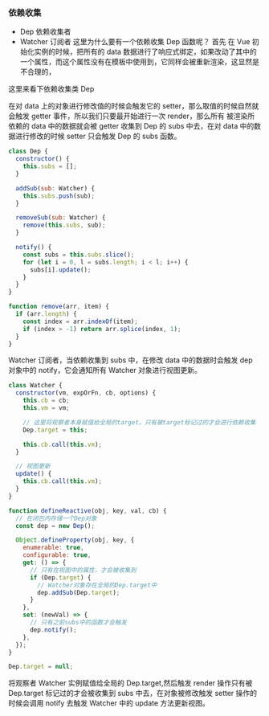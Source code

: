 ### 依赖收集

- Dep 依赖收集者
- Watcher 订阅者
  这里为什么要有一个依赖收集 Dep 函数呢？
  首先 在 Vue 初始化实例的时候，把所有的 data 数据进行了响应式绑定，如果改动了其中的一个属性，而这个属性没有在模板中使用到，它同样会被重新渲染，这显然是不合理的，

这里来看下依赖收集类 Dep

在对 data 上的对象进行修改值的时候会触发它的 setter，那么取值的时候自然就会触发 getter 事件，所以我们只要最开始进行一次 render，那么所有
被渲染所依赖的 data 中的数据就会被 getter 收集到 Dep 的 subs 中去，在对 data 中的数据进行修改的时候 setter 只会触发 Dep 的 subs 函数。

```javascript
class Dep {
  constructor() {
    this.subs = [];
  }

  addSub(sub: Watcher) {
    this.subs.push(sub);
  }

  removeSub(sub: Watcher) {
    remove(this.subs, sub);
  }

  notify() {
    const subs = this.subs.slice();
    for (let i = 0, l = subs.length; i < l; i++) {
      subs[i].update();
    }
  }
}

function remove(arr, item) {
  if (arr.length) {
    const index = arr.indexOf(item);
    if (index > -1) return arr.splice(index, 1);
  }
}
```

Watcher 订阅者，当依赖收集到 subs 中，在修改 data 中的数据时会触发 dep 对象中的 notify，它会通知所有 Watcher 对象进行视图更新。

```javascript
class Watcher {
  constructor(vm, expOrFn, cb, options) {
    this.cb = cb;
    this.vm = vm;

    // 这里将观察者本身赋值给全局的target，只有被target标记过的才会进行依赖收集
    Dep.target = this;

    this.cb.call(this.vm);
  }

  // 视图更新
  update() {
    this.cb.call(this.vm);
  }
}

function defineReactive(obj, key, val, cb) {
  // 在闭包内存储一个Dep对象
  const dep = new Dep();

  Object.defineProperty(obj, key, {
    enumerable: true,
    configurable: true,
    get: () => {
      // 只有在视图中的属性，才会被收集到
      if (Dep.target) {
        // Watcher对象存在全局的Dep.target中
        dep.addSub(Dep.target);
      }
    },
    set: (newVal) => {
      // 只有之前subs中的函数才会触发
      dep.notify();
    },
  });
}

Dep.target = null;
```

将观察者 Watcher 实例赋值给全局的 Dep.target,然后触发 render 操作只有被 Dep.target 标记过的才会被收集到 subs 中去，在对象被修改触发 setter 操作的时候会调用 notify 去触发 Watcher 中的 update 方法更新视图。
